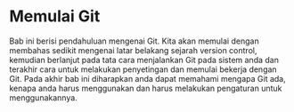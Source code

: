 # Memulai Git

Bab ini berisi pendahuluan mengenai Git. Kita akan memulai dengan membahas sedikit mengenai latar belakang sejarah version control, kemudian berlanjut pada tata cara menjalankan Git pada sistem anda dan terakhir cara untuk melakukan penyetingan dan memulai bekerja dengan Git. Pada akhir bab ini diharapkan anda dapat memahami mengapa Git ada, kenapa anda harus menggunakan dan harus melakukan pengaturan untuk menggunakannya.
